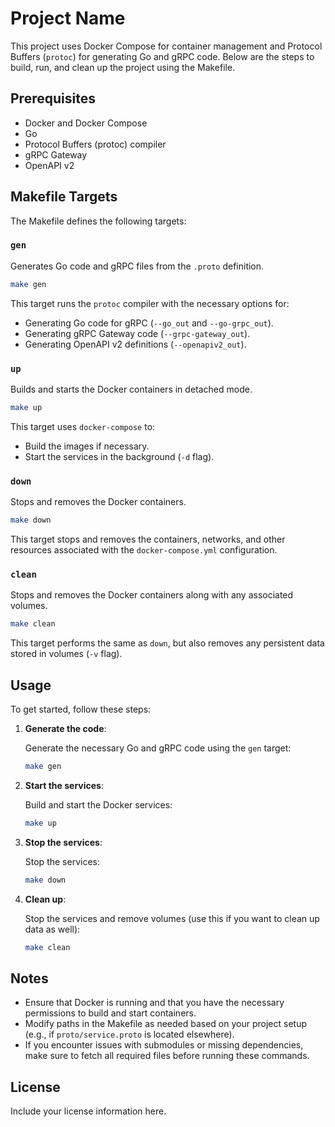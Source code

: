 
# Project Name

This project uses Docker Compose for container management and Protocol Buffers (`protoc`) for generating Go and gRPC code. Below are the steps to build, run, and clean up the project using the Makefile.

## Prerequisites

- Docker and Docker Compose
- Go
- Protocol Buffers (protoc) compiler
- gRPC Gateway
- OpenAPI v2

## Makefile Targets

The Makefile defines the following targets:

### `gen`

Generates Go code and gRPC files from the `.proto` definition.

```bash
make gen
```

This target runs the `protoc` compiler with the necessary options for:
- Generating Go code for gRPC (`--go_out` and `--go-grpc_out`).
- Generating gRPC Gateway code (`--grpc-gateway_out`).
- Generating OpenAPI v2 definitions (`--openapiv2_out`).

### `up`

Builds and starts the Docker containers in detached mode.

```bash
make up
```

This target uses `docker-compose` to:
- Build the images if necessary.
- Start the services in the background (`-d` flag).

### `down`

Stops and removes the Docker containers.

```bash
make down
```

This target stops and removes the containers, networks, and other resources associated with the `docker-compose.yml` configuration.

### `clean`

Stops and removes the Docker containers along with any associated volumes.

```bash
make clean
```

This target performs the same as `down`, but also removes any persistent data stored in volumes (`-v` flag).

## Usage

To get started, follow these steps:

1. **Generate the code**:

   Generate the necessary Go and gRPC code using the `gen` target:

   ```bash
   make gen
   ```

2. **Start the services**:

   Build and start the Docker services:

   ```bash
   make up
   ```

3. **Stop the services**:

   Stop the services:

   ```bash
   make down
   ```

4. **Clean up**:

   Stop the services and remove volumes (use this if you want to clean up data as well):

   ```bash
   make clean
   ```

## Notes

- Ensure that Docker is running and that you have the necessary permissions to build and start containers.
- Modify paths in the Makefile as needed based on your project setup (e.g., if `proto/service.proto` is located elsewhere).
- If you encounter issues with submodules or missing dependencies, make sure to fetch all required files before running these commands.

## License

Include your license information here.
